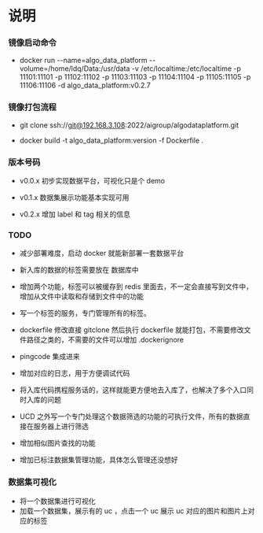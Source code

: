 # 说明

### 镜像启动命令

* docker run --name=algo_data_platform --volume=/home/ldq/Data:/usr/data  -v /etc/localtime:/etc/localtime  -p 11101:11101 -p 11102:11102 -p 11103:11103 -p 11104:11104 -p 11105:11105 -p 11106:11106  -d  algo_data_platform:v0.2.7


### 镜像打包流程

* git clone ssh://git@192.168.3.108:2022/aigroup/algodataplatform.git

* docker build -t algo_data_platform:version -f Dockerfile . 

### 版本号码

* v0.0.x  初步实现数据平台，可视化只是个 demo

* v0.1.x  数据集展示功能基本实现可用

* v0.2.x  增加 label 和 tag 相关的信息



### TODO

* 减少部署难度，启动 docker 就能新部署一套数据平台

* 新入库的数据的标签需要放在 数据库中

* 增加两个功能，标签可以被缓存到 redis 里面去，不一定会直接写到文件中，增加从文件中读取和存储到文件中的功能

* 写一个标签的服务，专门管理所有的标签。

* dockerfile 修改直接 gitclone 然后执行 dockerfile 就能打包，不需要修改文件路径之类的，不需要的文件可以增加 .dockerignore

* pingcode 集成进来

* 增加对应的日志，用于方便调试代码

* 将入库代码携程服务话的，这样就能更方便地去入库了，也解决了多个入口同时入库的问题

* UCD 之外写一个专门处理这个数据筛选的功能的可执行文件，所有的数据直接在服务器上进行筛选

* 增加相似图片查找的功能

* 增加已标注数据集管理功能，具体怎么管理还没想好


### 数据集可视化

* 将一个数据集进行可视化
* 加载一个数据集，展示有的 uc ，点击一个 uc 展示 uc 对应的图片和图片上对应的标签





